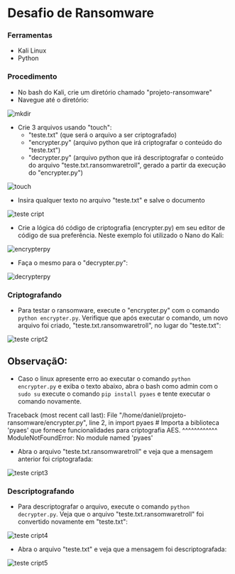 # Desafio de Ransomware

### Ferramentas

- Kali Linux
- Python

### Procedimento

 - No bash do Kali, crie um diretório chamado "projeto-ransomware"
 - Navegue até o diretório:

![mkdir](https://github.com/user-attachments/assets/fecb5852-789b-40ca-91ec-43b09a759088)

- Crie 3 arquivos usando "touch":
   - "teste.txt" (que será o arquivo a ser criptografado)
   - "encrypter.py" (arquivo python que irá criptografar o conteúdo do "teste.txt")
   - "decrypter.py" (arquivo python que irá descriptografar o conteúdo do arquivo "teste.txt.ransomwaretroll", gerado a partir da execução do "encrypter.py")
  
 ![touch](https://github.com/user-attachments/assets/4b94a8d9-c90d-4617-a4f3-3377982f7c32)

- Insira qualquer texto no arquivo "teste.txt" e salve o documento

![teste cript](https://github.com/user-attachments/assets/27de722b-4fe0-4f0e-9b9b-7a85ae2b90c0)

- Crie a lógica dó código de criptografia (encrypter.py) em seu editor de código de sua preferência. Neste exemplo foi utilizado o Nano do Kali:

![encrypterpy](https://github.com/user-attachments/assets/369acb3f-457c-4691-848d-7450ecc15a4f)

- Faça o mesmo para o "decrypter.py":

![decrypterpy](https://github.com/user-attachments/assets/4b599801-6a08-4889-80ad-b6d44996e219)

### Criptografando

- Para testar o ransomware, execute o "encrypter.py" com o comando ``` python encrypter.py ```. Verifique que após executar o comando, um novo arquivo foi criado, "teste.txt.ransomwaretroll", no lugar do "teste.txt":

![teste cript2](https://github.com/user-attachments/assets/27442f1e-d712-4a51-8331-5b2bfe0abe03)

## ObservaçãO: 

- Caso o linux apresente erro ao executar o comando ``` python encrypter.py ``` e exiba o texto abaixo, abra o bash como admin com o ``` sudo su ``` execute o comando ``` pip install pyaes ``` e tente executar o comando novamente.

Traceback (most recent call last):
  File "/home/daniel/projeto-ransomware/encrypter.py", line 2, in <module>
    import pyaes       # Importa a biblioteca 'pyaes' que fornece funcionalidades para criptografia AES.
    ^^^^^^^^^^^^
ModuleNotFoundError: No module named 'pyaes' 

- Abra o arquivo "teste.txt.ransomwaretroll" e veja que a mensagem anterior foi criptografada:

![teste cript3](https://github.com/user-attachments/assets/696e6671-5496-4e68-8166-8069587fc423)

### Descriptografando

- Para descriptografar o arquivo, execute o comando ``` python decrypter.py ```. Veja que o arquivo "teste.txt.ransomwaretroll" foi convertido novamente em "teste.txt":

![teste cript4](https://github.com/user-attachments/assets/390603cf-b770-4788-a4d9-429087a03e83)

- Abra o arquivo "teste.txt" e veja que a mensagem foi descriptografada:

![teste cript5](https://github.com/user-attachments/assets/5cc8b892-9318-4033-93e2-f20506979f40)
